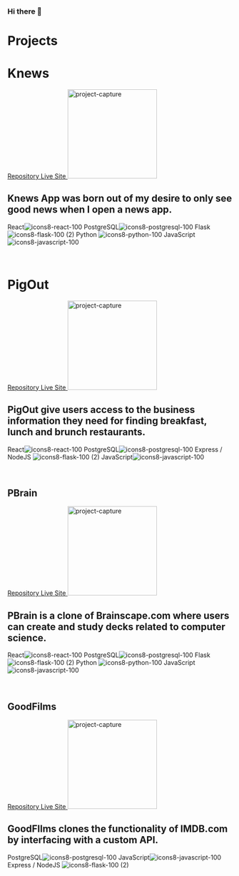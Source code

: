 ### Hi there 👋


# Projects

<h1>Knews</h1>
<div>
<a href='https://github.com/johnshivers3/knews'>
Repository
</a>
<a href='https://knews-app.herokuapp.com/'
rel='noopener noreferrer'
target="_blank"
>
Live Site
</a>
<img alt='project-capture' src="https://gh-profile-readme.s3.amazonaws.com/knews.png" height='200px' >
<span style="display:block">

<h2> Knews App was born out of my desire to only see good news when I open a news app.</h2>

React![icons8-react-100](https://user-images.githubusercontent.com/77175831/128655462-ae9673cb-67d2-4df3-bc52-2c43b6419834.png?v=4&s=50) 
PostgreSQL![icons8-postgresql-100](https://user-images.githubusercontent.com/77175831/128655482-b4743976-babd-4fc9-a2a3-8d2ef6c616d6.png?v=4&s=50) 
Flask ![icons8-flask-100 (2)](https://user-images.githubusercontent.com/77175831/128655684-3e655dc3-becd-4a56-9576-30fc8e5fdf8f.png?v=4&s=50) 
Python ![icons8-python-100](https://user-images.githubusercontent.com/77175831/128655745-4e1ea395-cc70-4a82-a959-bd067d4950e6.png?v=4&s=50) 
JavaScript![icons8-javascript-100](https://user-images.githubusercontent.com/77175831/128655574-0026d8d0-3550-4bc0-b322-eea219812c3c.png?v=4&s=50)

</span>

</div>
</br>
<h1>PigOut</h1>
<div>
<a href='https://github.com/johnshivers3/PigOut'>
Repository
</a>
<a href='https://pigout.herokuapp.com/'
rel='noopener noreferrer'
target="_blank"
>
Live Site
</a>
<img alt='project-capture' src="https://gh-profile-readme.s3.amazonaws.com/pigout.png" height='200px' >
<span style="display:block">
<h2> PigOut give users access to the business information they need for finding breakfast, lunch and brunch restaurants.</h2>
  
React![icons8-react-100](https://user-images.githubusercontent.com/77175831/128655462-ae9673cb-67d2-4df3-bc52-2c43b6419834.png?v=4&s=50) 
PostgreSQL![icons8-postgresql-100](https://user-images.githubusercontent.com/77175831/128655482-b4743976-babd-4fc9-a2a3-8d2ef6c616d6.png?v=4&s=50) 
Express / NodeJS ![icons8-flask-100 (2)](https://portfolio-john-shivers.s3.amazonaws.com/img/Favorites/icons8-node-js.svg?v=4&s=50) 
JavaScript![icons8-javascript-100](https://portfolio-john-shivers.s3.amazonaws.com/img/Favorites/icons8-javascript-logo-100.png?v=4&s=50)
</span>
</div>
</br>

<h2>PBrain</h2>
<div>
<a href='https://github.com/rzh150030/group_project_2_Brainscape_clone'>
Repository
</a>
<a href='https://pbrain.herokuapp.com/'
rel='noopener noreferrer'
target="_blank"
>
Live Site
</a>
<img alt='project-capture' src="https://gh-profile-readme.s3.amazonaws.com/pbrain.png" height='200px' >
<span style="display:block">
<h2>PBrain is a clone of Brainscape.com where users can create and study decks related to computer science.</h2>

React![icons8-react-100](https://user-images.githubusercontent.com/77175831/128655462-ae9673cb-67d2-4df3-bc52-2c43b6419834.png?v=4&s=50) 
PostgreSQL![icons8-postgresql-100](https://user-images.githubusercontent.com/77175831/128655482-b4743976-babd-4fc9-a2a3-8d2ef6c616d6.png?v=4&s=50) 
Flask ![icons8-flask-100 (2)](https://user-images.githubusercontent.com/77175831/128655684-3e655dc3-becd-4a56-9576-30fc8e5fdf8f.png?v=4&s=50) 
Python ![icons8-python-100](https://user-images.githubusercontent.com/77175831/128655745-4e1ea395-cc70-4a82-a959-bd067d4950e6.png?v=4&s=50) 
JavaScript![icons8-javascript-100](https://user-images.githubusercontent.com/77175831/128655574-0026d8d0-3550-4bc0-b322-eea219812c3c.png?v=4&s=50)

</span>
</div>
</br>

<h2>GoodFilms</h2>
<div>
<a href="https://github.com/johnshivers3/good-films-clone">
Repository
</a>
<a href='https://goodfilms.herokuapp.com/'
rel='noopener noreferrer'
target="_blank"
>
Live Site
</a>
<img alt='project-capture' src="https://gh-profile-readme.s3.amazonaws.com/goodfilms.png" height='200px' >
<span style="display:block">
<h2>GoodFIlms clones the functionality of IMDB.com by interfacing with a custom API.</h2>

PostgreSQL![icons8-postgresql-100](https://user-images.githubusercontent.com/77175831/128655482-b4743976-babd-4fc9-a2a3-8d2ef6c616d6.png?v=4&s=50) 
JavaScript![icons8-javascript-100](https://user-images.githubusercontent.com/77175831/128655574-0026d8d0-3550-4bc0-b322-eea219812c3c.png?v=4&s=50)
Express / NodeJS ![icons8-flask-100 (2)](https://portfolio-john-shivers.s3.amazonaws.com/img/Favorites/icons8-node-js.svg?v=4&s=50) 

</span>
</div>  


